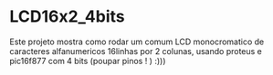 LCD16x2_4bits
=============

Este projeto mostra como rodar um comum LCD monocromatico de caracteres alfanumericos 16linhas por 2 colunas, usando proteus e pic16f877 com 4 bits (poupar pinos ! ) :)))
